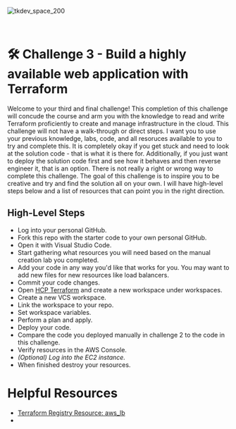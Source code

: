 ![tkdev_space_200](https://github.com/user-attachments/assets/31af05be-97b5-4d4e-82ef-4f23203eb7ac)

<br>

# 🛠️ Challenge 3 - Build a highly available web application with Terraform

Welcome to your third and final challenge! This completion of this challenge will concude the course and arm you with the knowledge to read and write Terraform proficiently to create and manage infrastructure in the cloud. This challenge will not have a walk-through or direct steps. I want you to use your previous knowledge, labs, code, and all resoruces available to you to try and complete this. It is completely okay if you get stuck and need to look at the solution code - that is what it is there for. Additionally, if you just want to deploy the solution code first and see how it behaves and then reverse engineer it, that is an option. There is not really a right or wrong way to complete this challenge. The goal of this challenge is to inspire you to be creative and try and find the solution all on your own. I will have high-level steps below and a list of resources that can point you in the right direction.  

## High-Level Steps

- Log into your personal GitHub.
- Fork this repo with the starter code to your own personal GitHub.
- Open it with Visual Studio Code.
- Start gathering what resources you will need based on the manual creation lab you completed.
- Add your code in any way you'd like that works for you. You may want to add new files for new resources like load balancers.
- Commit your code changes.
- Open [HCP Terraform](https://app.terraform.io/app) and create a new workspace under workspaces.
- Create a new VCS workspace.
- Link the workspace to your repo.
- Set workspace variables.
- Perform a plan and apply.
- Deploy your code.
- Compare the code you deployed manually in challenge 2 to the code in this challenge.
- Verify resources in the AWS Console.
- *(Optional) Log into the EC2 instance.*
- When finished destroy your resources.

# Helpful Resources

- [Terraform Registry Resource: aws_lb](https://registry.terraform.io/providers/hashicorp/aws/latest/docs/resources/lb)
- 
